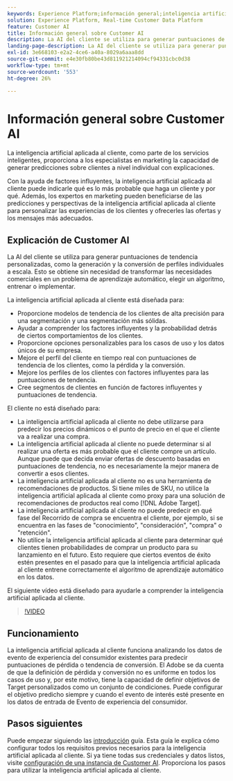 ```yaml
---
keywords: Experience Platform;información general;inteligencia artificial aplicada al cliente;temas populares;información general de inteligencia artificial aplicada al cliente
solution: Experience Platform, Real-time Customer Data Platform
feature: Customer AI
title: Información general sobre Customer AI
description: La AI del cliente se utiliza para generar puntuaciones de tendencia personalizadas, como la generación y la conversión de perfiles individuales a escala. Esto se obtiene sin necesidad de transformar las necesidades comerciales en un problema de aprendizaje automático, elegir un algoritmo, entrenar o implementar.
landing-page-description: La AI del cliente se utiliza para generar puntuaciones de tendencia personalizadas, como la generación y la conversión de perfiles individuales a escala.
exl-id: 3e668103-e2a2-4ce6-a40a-8029a6aaa8dd
source-git-commit: e4e30fb80be43d811921214094cf94331cbc0d38
workflow-type: tm+mt
source-wordcount: '553'
ht-degree: 26%

---
```



# Información general sobre Customer AI 

La inteligencia artificial aplicada al cliente, como parte de los servicios inteligentes, proporciona a los especialistas en marketing la capacidad de generar predicciones sobre clientes a nivel individual con explicaciones.

Con la ayuda de factores influyentes, la inteligencia artificial aplicada al cliente puede indicarle qué es lo más probable que haga un cliente y por qué. Además, los expertos en marketing pueden beneficiarse de las predicciones y perspectivas de la inteligencia artificial aplicada al cliente para personalizar las experiencias de los clientes y ofrecerles las ofertas y los mensajes más adecuados.

## Explicación de Customer AI

La AI del cliente se utiliza para generar puntuaciones de tendencia personalizadas, como la generación y la conversión de perfiles individuales a escala. Esto se obtiene sin necesidad de transformar las necesidades comerciales en un problema de aprendizaje automático, elegir un algoritmo, entrenar o implementar.

La inteligencia artificial aplicada al cliente está diseñada para:

- Proporcione modelos de tendencia de los clientes de alta precisión para una segmentación y una segmentación más sólidas.
- Ayudar a comprender los factores influyentes y la probabilidad detrás de ciertos comportamientos de los clientes.
- Proporcione opciones personalizables para los casos de uso y los datos únicos de su empresa.
- Mejore el perfil del cliente en tiempo real con puntuaciones de tendencia de los clientes, como la pérdida y la conversión.
- Mejore los perfiles de los clientes con factores influyentes para las puntuaciones de tendencia.
- Cree segmentos de clientes en función de factores influyentes y puntuaciones de tendencia.

El cliente no está diseñado para:

- La inteligencia artificial aplicada al cliente no debe utilizarse para predecir los precios dinámicos o el punto de precio en el que el cliente va a realizar una compra.
- La inteligencia artificial aplicada al cliente no puede determinar si al realizar una oferta es más probable que el cliente compre un artículo. Aunque puede que decida enviar ofertas de descuento basadas en puntuaciones de tendencia, no es necesariamente la mejor manera de convertir a esos clientes.
- La inteligencia artificial aplicada al cliente no es una herramienta de recomendaciones de productos. Si tiene miles de SKU, no utilice la inteligencia artificial aplicada al cliente como proxy para una solución de recomendaciones de productos real como [!DNL Adobe Target].
- La inteligencia artificial aplicada al cliente no puede predecir en qué fase del Recorrido de compra se encuentra el cliente, por ejemplo, si se encuentra en las fases de &quot;conocimiento&quot;, &quot;consideración&quot;, &quot;compra&quot; o &quot;retención&quot;.
- No utilice la inteligencia artificial aplicada al cliente para determinar qué clientes tienen probabilidades de comprar un producto para su lanzamiento en el futuro. Esto requiere que ciertos eventos de éxito estén presentes en el pasado para que la inteligencia artificial aplicada al cliente entrene correctamente el algoritmo de aprendizaje automático en los datos.

El siguiente vídeo está diseñado para ayudarle a comprender la inteligencia artificial aplicada al cliente.

>[!VIDEO](https://video.tv.adobe.com/v/32664?learn=on&quality=12)

## Funcionamiento

La inteligencia artificial aplicada al cliente funciona analizando los datos de evento de experiencia del consumidor existentes para predecir puntuaciones de pérdida o tendencia de conversión. El Adobe se da cuenta de que la definición de pérdida y conversión no es uniforme en todos los casos de uso y, por este motivo, tiene la capacidad de definir objetivos de Target personalizados como un conjunto de condiciones. Puede configurar el objetivo predicho siempre y cuando el evento de interés esté presente en los datos de entrada de Evento de experiencia del consumidor.

## Pasos siguientes

Puede empezar siguiendo las [introducción](./getting-started.md) guía. Esta guía le explica cómo configurar todos los requisitos previos necesarios para la inteligencia artificial aplicada al cliente. Si ya tiene todas sus credenciales y datos listos, visite  [configuración de una instancia de Customer AI](./user-guide/configure.md). Proporciona los pasos para utilizar la inteligencia artificial aplicada al cliente.
